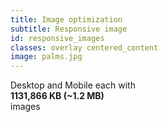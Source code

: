 ```yaml
---
title: Image optimization
subtitle: Responsive image
id: responsive_images
classes: overlay centered_content
image: palms.jpg
---
```

<div class="big_text">
Desktop and Mobile each with <br /><strong>1131,866 KB (~1.2 MB)</strong><br /> images
</div>